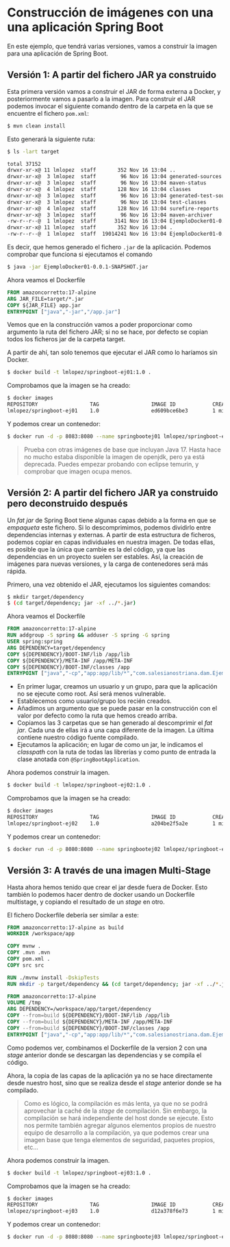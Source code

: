 # Construcción de imágenes con una una aplicación Spring Boot

En este ejemplo, que tendrá varias versiones, vamos a construir la imagen para una aplicación de Spring Boot. 

## Versión 1: A partir del fichero JAR ya construido

Esta primera versión vamos a construir el JAR de forma externa a Docker, y posteriormente vamos a pasarlo a la imagen. Para construir el JAR podemos invocar el siguiente comando dentro de la carpeta en la que se encuentre el fichero `pom.xml`:

```bash
$ mvn clean install
```

Esto generará la siguiente ruta:

```bash
$ ls -lart target

total 37152
drwxr-xr-x@ 11 lmlopez  staff       352 Nov 16 13:04 ..
drwxr-xr-x@  3 lmlopez  staff        96 Nov 16 13:04 generated-sources
drwxr-xr-x@  3 lmlopez  staff        96 Nov 16 13:04 maven-status
drwxr-xr-x@  4 lmlopez  staff       128 Nov 16 13:04 classes
drwxr-xr-x@  3 lmlopez  staff        96 Nov 16 13:04 generated-test-sources
drwxr-xr-x@  3 lmlopez  staff        96 Nov 16 13:04 test-classes
drwxr-xr-x@  4 lmlopez  staff       128 Nov 16 13:04 surefire-reports
drwxr-xr-x@  3 lmlopez  staff        96 Nov 16 13:04 maven-archiver
-rw-r--r--@  1 lmlopez  staff      3141 Nov 16 13:04 EjemploDocker01-0.0.1-SNAPSHOT.jar.original
drwxr-xr-x@ 11 lmlopez  staff       352 Nov 16 13:04 .
-rw-r--r--@  1 lmlopez  staff  19014241 Nov 16 13:04 EjemploDocker01-0.0.1-SNAPSHOT.jar
```

Es decir, que hemos generado el fichero `.jar` de la aplicación. Podemos comprobar que funciona si ejecutamos el comando 

```bash
$ java -jar EjemploDocker01-0.0.1-SNAPSHOT.jar
```

Ahora veamos el Dockerfile

```Dockerfile
FROM amazoncorretto:17-alpine
ARG JAR_FILE=target/*.jar
COPY ${JAR_FILE} app.jar
ENTRYPOINT ["java","-jar","/app.jar"]
```

Vemos que en la construcción vamos a poder proporcionar como argumento la ruta del fichero JAR; si no se hace, por defecto se copian todos los ficheros jar de la carpeta target.

A partir de ahí, tan solo tenemos que ejecutar el JAR como lo haríamos sin Docker.


```bash
$ docker build -t lmlopez/springboot-ej01:1.0 .
```

Comprobamos que la imagen se ha creado:

```bash
$ docker images
REPOSITORY                 TAG                 IMAGE ID            CREATED             SIZE
lmlopez/springboot-ej01    1.0                 ed609bce6be3        1 minute ago        414MB
```

Y podemos crear un contenedor:

```bash
$ docker run -d -p 8083:8080 --name springbootej01 lmlopez/springboot-ej01:1.0
```

> Prueba con otras imágenes de base que incluyan Java 17. Hasta hace no mucho estaba disponible la imagen de openjdk, pero ya está deprecada. Puedes empezar probando con eclipse temurin, y comprobar que imagen ocupa menos.


## Versión 2: A partir del fichero JAR ya construido pero deconstruido después

Un _fat jar_ de Spring Boot tiene algunas capas debido a la forma en que se _empaqueta_ este fichero. Si lo descomprimimos, podemos dividirlo entre dependencias internas y externas. A partir de esta estructura de ficheros, podemos copiar en capas individuales en nuestra imagen. De todas ellas, es posible que la única que cambie es la del código, ya que las dependencias en un proyecto suelen ser estables. Así, la creación de imágenes para nuevas versiones, y la carga de contenedores será más rápida.

Primero, una vez obtenido el JAR, ejecutamos los siguientes comandos:

```bash
$ mkdir target/dependency
$ (cd target/dependency; jar -xf ../*.jar)
```
Ahora veamos el Dockerfile

```Dockerfile
FROM amazoncorretto:17-alpine
RUN addgroup -S spring && adduser -S spring -G spring
USER spring:spring
ARG DEPENDENCY=target/dependency
COPY ${DEPENDENCY}/BOOT-INF/lib /app/lib
COPY ${DEPENDENCY}/META-INF /app/META-INF
COPY ${DEPENDENCY}/BOOT-INF/classes /app
ENTRYPOINT ["java","-cp","app:app/lib/*","com.salesianostriana.dam.EjemploDocker02Application"]
```

- En primer lugar, creamos un usuario y un grupo, para que la aplicación no se ejecute como root. Así será menos vulnerable.
- Establecemos como usuario/grupo los recién creados.
- Añadimos un argumento que se puede pasar en la construcción con el valor por defecto como la ruta que hemos creado arriba.
- Copiamos las 3 carpetas que se han generado al descomprimir el _fat jar_. Cada una de ellas irá a una capa diferente de la imagen. La última contiene nuestro código fuente compilado.
- Ejecutamos la aplicación; en lugar de como un jar, le indicamos el _classpath_ con la ruta de todas las librerías y como punto de entrada la clase anotada con `@SpringBootApplication`.

Ahora podemos construir la imagen.

```bash
$ docker build -t lmlopez/springboot-ej02:1.0 .
```

Comprobamos que la imagen se ha creado:

```bash
$ docker images
REPOSITORY                 TAG                 IMAGE ID            CREATED             SIZE
lmlopez/springboot-ej02    1.0                 a204be2f5a2e        1 minute ago        306MB
```

Y podemos crear un contenedor:

```bash
$ docker run -d -p 8080:8080 --name springbootej02 lmlopez/springboot-ej02:1.0
```

## Versión 3: A través de una imagen Multi-Stage

Hasta ahora hemos tenido que crear el jar desde fuera de Docker. Esto también lo podemos hacer dentro de docker usando un Dockerfile multistage, y copiando el resultado de un _stage_ en otro.

El fichero Dockerfile debería ser similar a este:

```Dockerfile
FROM amazoncorretto:17-alpine as build
WORKDIR /workspace/app

COPY mvnw .
COPY .mvn .mvn
COPY pom.xml .
COPY src src

RUN ./mvnw install -DskipTests
RUN mkdir -p target/dependency && (cd target/dependency; jar -xf ../*.jar)

FROM amazoncorretto:17-alpine
VOLUME /tmp
ARG DEPENDENCY=/workspace/app/target/dependency
COPY --from=build ${DEPENDENCY}/BOOT-INF/lib /app/lib
COPY --from=build ${DEPENDENCY}/META-INF /app/META-INF
COPY --from=build ${DEPENDENCY}/BOOT-INF/classes /app
ENTRYPOINT ["java","-cp","app:app/lib/*","com.salesianostriana.dam.EjemploDocker03Application"]
```

Como podemos ver, combinamos el Dockerfile de la version 2 con una _stage_ anterior donde se descargan las dependencias y se compila el código.

Ahora, la copia de las capas de la aplicación ya no se hace directamente desde nuestro host, sino que se realiza desde el _stage_ anterior donde se ha compilado.

> Como es lógico, la compilación es más lenta, ya que no se podrá aprovechar la caché de la _stage_ de compilación. Sin embargo, la compilación se hará independiente del host donde se ejecute. Esto nos permite también agregar algunos elementos propios de nuestro equipo de desarrollo a la compilación, ya que podemos crear una imagen base que tenga elementos de seguridad, paquetes propios, etc...

Ahora podemos construir la imagen.

```bash
$ docker build -t lmlopez/springboot-ej03:1.0 .
```

Comprobamos que la imagen se ha creado:

```bash
$ docker images
REPOSITORY                 TAG                 IMAGE ID            CREATED             SIZE
lmlopez/springboot-ej03    1.0                 d12a378f6e73        1 minute ago        306MB
```

Y podemos crear un contenedor:

```bash
$ docker run -d -p 8080:8080 --name springbootej03 lmlopez/springboot-ej03:1.0
```
